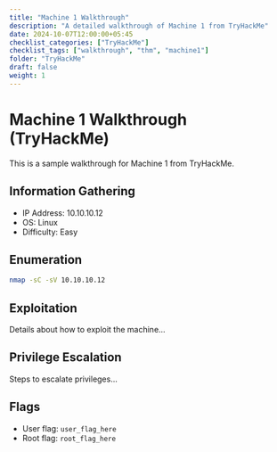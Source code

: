 ```yaml
---
title: "Machine 1 Walkthrough"
description: "A detailed walkthrough of Machine 1 from TryHackMe"
date: 2024-10-07T12:00:00+05:45
checklist_categories: ["TryHackMe"]
checklist_tags: ["walkthrough", "thm", "machine1"]
folder: "TryHackMe"
draft: false
weight: 1
---
```


# Machine 1 Walkthrough (TryHackMe)

This is a sample walkthrough for Machine 1 from TryHackMe.

## Information Gathering

- IP Address: 10.10.10.12
- OS: Linux
- Difficulty: Easy

## Enumeration

```bash
nmap -sC -sV 10.10.10.12
```

## Exploitation

Details about how to exploit the machine...

## Privilege Escalation

Steps to escalate privileges...

## Flags

- User flag: `user_flag_here`
- Root flag: `root_flag_here`
